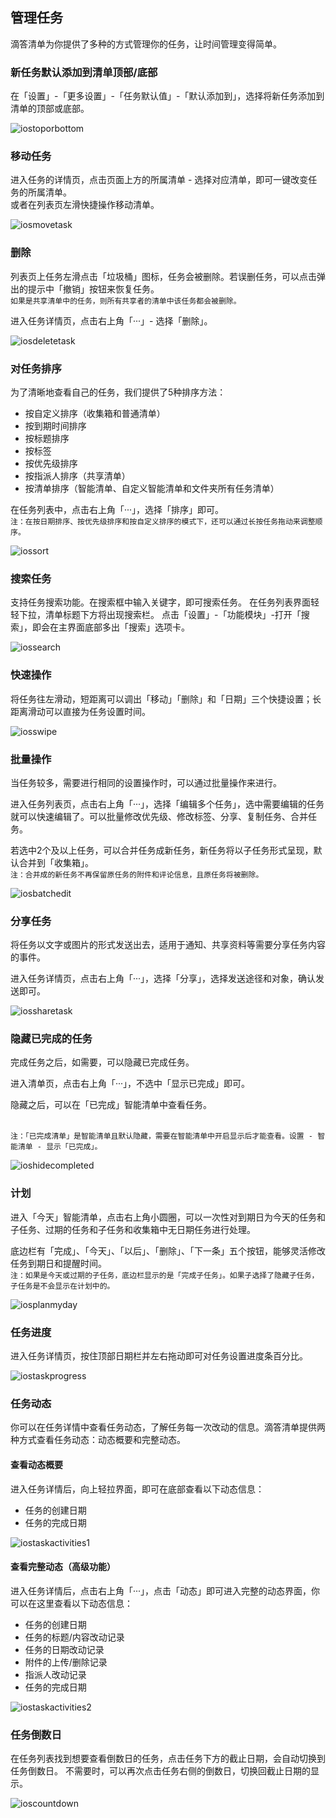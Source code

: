 ## 管理任务

滴答清单为你提供了多种的方式管理你的任务，让时间管理变得简单。

### 新任务默认添加到清单顶部/底部

在「设置」-「更多设置」-「任务默认值」-「默认添加到」，选择将新任务添加到清单的顶部或底部。 

![iostoporbottom](../images/ios/managetask/addtotoporbottom.jpg)

### 移动任务

进入任务的详情页，点击页面上方的所属清单 - 选择对应清单，即可一键改变任务的所属清单。 <br >或者在列表页左滑快捷操作移动清单。

![iosmovetask](../images/ios/managetask/movetask.jpg)
### 删除

列表页上任务左滑点击「垃圾桶」图标，任务会被删除。若误删任务，可以点击弹出的提示中「撤销」按钮来恢复任务。 <br>`如果是共享清单中的任务，则所有共享者的清单中该任务都会被删除。`

进入任务详情页，点击右上角「···」- 选择「删除」。

![iosdeletetask](../images/ios/managetask/deletetask.jpg)

### 对任务排序

为了清晰地查看自己的任务，我们提供了5种排序方法：

* 按自定义排序（收集箱和普通清单）
* 按到期时间排序
* 按标题排序
* 按标签
* 按优先级排序
* 按指派人排序（共享清单）
* 按清单排序（智能清单、自定义智能清单和文件夹所有任务清单）

在任务列表中，点击右上角「···」，选择「排序」即可。 <br >`注：在按日期排序、按优先级排序和按自定义排序的模式下，还可以通过长按任务拖动来调整顺序。`

![iossort](../images/ios/managetask/sort.jpg)

### 搜索任务
支持任务搜索功能。在搜索框中输入关键字，即可搜索任务。
在任务列表界面轻轻下拉，清单标题下方将出现搜索栏。
点击「设置」-「功能模块」-打开「搜索」，即会在主界面底部多出「搜索」选项卡。

![iossearch](../images/ios/managetask/search.jpg)

### 快速操作

将任务往左滑动，短距离可以调出「移动」「删除」和「日期」三个快捷设置；长距离滑动可以直接为任务设置时间。

![iosswipe](../images/ios/managetask/swipe.jpg)

### 批量操作

当任务较多，需要进行相同的设置操作时，可以通过批量操作来进行。 

进入任务列表页，点击右上角「···」，选择「编辑多个任务」，选中需要编辑的任务就可以快速编辑了。可以批量修改优先级、修改标签、分享、复制任务、合并任务。 

若选中2个及以上任务，可以合并任务成新任务，新任务将以子任务形式呈现，默认合并到「收集箱」。 <br>`注：合并成的新任务不再保留原任务的附件和评论信息，且原任务将被删除。`

![iosbatchedit](../images/ios/managetask/batchedit.jpg)

### 分享任务

将任务以文字或图片的形式发送出去，适用于通知、共享资料等需要分享任务内容的事件。

进入任务详情页，点击右上角「···」，选择「分享」，选择发送途径和对象，确认发送即可。

![iossharetask](../images/ios/managetask/sharetask.jpg)

### 隐藏已完成的任务

完成任务之后，如需要，可以隐藏已完成任务。

进入清单页，点击右上角「···」，不选中「显示已完成」即可。

隐藏之后，可以在「已完成」智能清单中查看任务。

<br>`注：「已完成清单」是智能清单且默认隐藏，需要在智能清单中开启显示后才能查看。设置 - 智能清单 - 显示「已完成」。`

![ioshidecompleted](../images/ios/managetask/hidecompleted.jpg)

### 计划

进入「今天」智能清单，点击右上角小圆圈，可以一次性对到期日为今天的任务和子任务、过期的任务和子任务和收集箱中无日期任务进行处理。

底边栏有「完成」、「今天」、「以后」、「删除」、「下一条」五个按钮，能够灵活修改任务到期日和提醒时间。 <br>`注：如果是今天或过期的子任务，底边栏显示的是「完成子任务」。如果子选择了隐藏子任务，子任务是不会显示在计划中的。`

![iosplanmyday](../images/ios/managetask/plan.jpg)

### 任务进度

进入任务详情页，按住顶部日期栏并左右拖动即可对任务设置进度条百分比。

![iostaskprogress](../images/ios/managetask/taskschedule.jpg)

### 任务动态

你可以在任务详情中查看任务动态，了解任务每一次改动的信息。滴答清单提供两种方式查看任务动态：动态概要和完整动态。

#### 查看动态概要

进入任务详情后，向上轻拉界面，即可在底部查看以下动态信息：

* 任务的创建日期
* 任务的完成日期

![iostaskactivities1](../images/ios/managetask/taskactivity1.jpg)

#### 查看完整动态（高级功能）

进入任务详情后，点击右上角「···」，点击「动态」即可进入完整的动态界面，你可以在这里查看以下动态信息：

* 任务的创建日期
* 任务的标题/内容改动记录
* 任务的日期改动记录
* 附件的上传/删除记录
* 指派人改动记录
* 任务的完成日期

![iostaskactivities2](../images/ios/managetask/taskactivity2.jpg)

### 任务倒数日

在任务列表找到想要查看倒数日的任务，点击任务下方的截止日期，会自动切换到任务倒数日。 不需要时，可以再次点击任务右侧的倒数日，切换回截止日期的显示。

![ioscountdown](../images/ios/managetask/ioscountdown.jpg)

